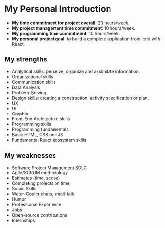 # My Personal Introduction

- **My time commitment for project overall**: 20 hours/week.
- **My project management time commitment**: 10 hours/week.
- **My programming time commitment**: 10 hours/week.
- **My personal project goal**: to build a complete application front-end with React.

## My strengths

- Analytical skills: perceive, organize and assimilate information.
- Organizational skills
- Communication skills
- Data Analysis
- Problem-Solving
- Design skills: creating a construction, activity specification or plan.
- UX
- UI
- Graphic
- Front-End Architecture skills
- Programming skills
- Programming fundamentals
- Basic HTML, CSS and JS
- Fundamental React ecosystem skills

## My weaknesses

- Software Project Management
SDLC
- Agile/SCRUM methodology
- Estimates (time, scope)
- Completing projects on time
- Social Skills
- Water-Cooler chats, small-talk
- Humor
- Professional Experience
- Jobs
- Open-source contributions
- Internships

